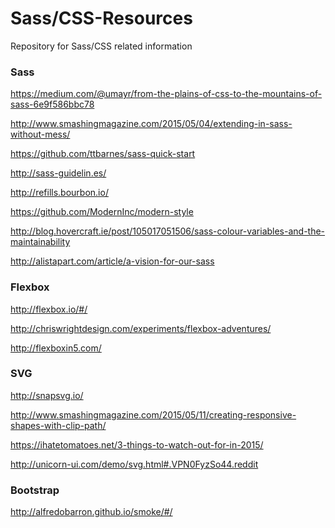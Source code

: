 Sass/CSS-Resources
=============

Repository for Sass/CSS related information

<h3>Sass</h3>

https://medium.com/@umayr/from-the-plains-of-css-to-the-mountains-of-sass-6e9f586bbc78

http://www.smashingmagazine.com/2015/05/04/extending-in-sass-without-mess/

https://github.com/ttbarnes/sass-quick-start

http://sass-guidelin.es/

http://refills.bourbon.io/

https://github.com/ModernInc/modern-style

http://blog.hovercraft.ie/post/105017051506/sass-colour-variables-and-the-maintainability

http://alistapart.com/article/a-vision-for-our-sass

<h3>Flexbox</h3>

http://flexbox.io/#/

http://chriswrightdesign.com/experiments/flexbox-adventures/

http://flexboxin5.com/

<h3>SVG</h3>

http://snapsvg.io/

http://www.smashingmagazine.com/2015/05/11/creating-responsive-shapes-with-clip-path/

https://ihatetomatoes.net/3-things-to-watch-out-for-in-2015/

http://unicorn-ui.com/demo/svg.html#.VPN0FyzSo44.reddit

<h3>Bootstrap</h3>

http://alfredobarron.github.io/smoke/#/
